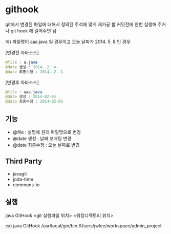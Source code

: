githook
======
git에서 변경된 파일에 대해서 정의된 주석에 맞게 재가공 함
커밋전에 한번 실행해 주거나 git hook 에 걸어주면 됨

예) 파일명이 aaa.java 일 경우이고 오늘 날짜가 2014. 5. 8 인 경우

[변경전 자바소스]
```java
@file : a.java
@date 생성 : 2014. 2. 4.
@date 최종수정 : 2014. 2. 1.
```
[변경후 자바소스]
```java
@file : aaa.java
@date 생성 : 2014-02-04
@date 최종수정 : 2014-02-01
```
기능
----
* @file :  설명에 원래 파일명으로 변경
* @date 생성 : 날짜 포매팅 변경
* @date 최종수정 : 오늘 날짜로 변경


Third Party
-----------
* javagit
* joda-time
* commons-io

실행
----
java GitHook <git 실행파일 위치> <워킹디렉토리 위치>

ex) java GitHook /usr/local/gin/bin /Users/jwlee/workspace/admin_project
